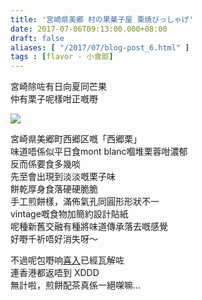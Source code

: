 ```yaml
---
title: '宮崎県美郷 村の果菓子屋 栗焼びっしゃげ'
date: 2017-07-06T09:13:00.000+08:00
draft: false
aliases: [ "/2017/07/blog-post_6.html" ]
tags : [flavor - 小食部]
---
```


宮崎除咗有日向夏同芒果  
仲有栗子呢樣咁正嘅嘢  
  

[![](https://c1.staticflickr.com/5/4204/34997134410_d42ba1425c_z.jpg)](https://c1.staticflickr.com/5/4204/34997134410_d42ba1425c_z.jpg)

宮崎県美郷町西郷区嘅「西郷栗」  
味道唔係似平日食mont blanc嗰堆栗蓉咁濃郁  
反而係要食多幾啖  
先至會出現到淡淡嘅栗子味  
餅乾厚身食落硬硬脆脆  
手工煎餅樣，滿佈氣孔同圓形形狀不一  
vintage嘅食物加簡約設計貼紙  
呢種新舊交融有種將味道傳承落去嘅感覺  
好嘢千祈唔好消失呀～  
  
不過呢包嘢响[喜入](http://www.hidie.net/2017/06/happy-days-day-8.html)已經瓦解咗  
連香港都返唔到 XDDD  
無計啦，煎餅配茶真係一絕㗎嘛...